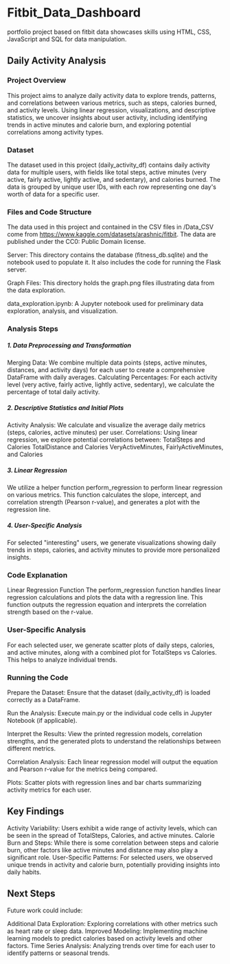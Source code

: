 # Fitbit_Data_Dashboard
portfolio project based on fitbit data showcases skills using HTML, CSS, JavaScript and SQL for data manipulation.
## Daily Activity Analysis
### Project Overview
This project aims to analyze daily activity data to explore trends, patterns, and correlations between various metrics, such as steps, calories burned, and activity levels. Using linear regression, visualizations, and descriptive statistics, we uncover insights about user activity, including identifying trends in active minutes and calorie burn, and exploring potential correlations among activity types.

### Dataset
The dataset used in this project (daily_activity_df) contains daily activity data for multiple users, with fields like total steps, active minutes (very active, fairly active, lightly active, and sedentary), and calories burned. The data is grouped by unique user IDs, with each row representing one day's worth of data for a specific user.

### Files and Code Structure
The data used in this project and contained in the CSV files in /Data_CSV come from https://www.kaggle.com/datasets/arashnic/fitbit. The data are published under the CC0: Public Domain license. 

Server: This directory contains the database (fitness_db.sqlite) and the notebook used to populate it. It also includes the code for running the Flask server.

Graph Files: This directory holds the graph.png files illustrating data from the data exploration.

data_exploration.ipynb: A Jupyter notebook used for preliminary data exploration, analysis, and visualization.

### Analysis Steps
##### 1. Data Preprocessing and Transformation

Merging Data: We combine multiple data points (steps, active minutes, distances, and activity days) for each user to create a comprehensive DataFrame with daily averages.
Calculating Percentages: For each activity level (very active, fairly active, lightly active, sedentary), we calculate the percentage of total daily activity.
##### 2. Descriptive Statistics and Initial Plots
Activity Analysis: We calculate and visualize the average daily metrics (steps, calories, active minutes) per user.
Correlations: Using linear regression, we explore potential correlations between:
TotalSteps and Calories
TotalDistance and Calories
VeryActiveMinutes, FairlyActiveMinutes, and Calories
##### 3. Linear Regression
We utilize a helper function perform_regression to perform linear regression on various metrics. This function calculates the slope, intercept, and correlation strength (Pearson r-value), and generates a plot with the regression line.

##### 4. User-Specific Analysis
For selected "interesting" users, we generate visualizations showing daily trends in steps, calories, and activity minutes to provide more personalized insights.

### Code Explanation
Linear Regression Function
The perform_regression function handles linear regression calculations and plots the data with a regression line. This function outputs the regression equation and interprets the correlation strength based on the r-value.

### User-Specific Analysis
For each selected user, we generate scatter plots of daily steps, calories, and active minutes, along with a combined plot for TotalSteps vs Calories. This helps to analyze individual trends.


### Running the Code
Prepare the Dataset: Ensure that the dataset (daily_activity_df) is loaded correctly as a DataFrame.

Run the Analysis: Execute main.py or the individual code cells in Jupyter Notebook (if applicable).

Interpret the Results: View the printed regression models, correlation strengths, and the generated plots to understand the relationships between different metrics.

Correlation Analysis: Each linear regression model will output the equation and Pearson r-value for the metrics being compared.

Plots: Scatter plots with regression lines and bar charts summarizing activity metrics for each user.

## Key Findings
Activity Variability: Users exhibit a wide range of activity levels, which can be seen in the spread of TotalSteps, Calories, and active minutes.
Calorie Burn and Steps: While there is some correlation between steps and calorie burn, other factors like active minutes and distance may also play a significant role.
User-Specific Patterns: For selected users, we observed unique trends in activity and calorie burn, potentially providing insights into daily habits.

## Next Steps
Future work could include:

Additional Data Exploration: Exploring correlations with other metrics such as heart rate or sleep data.
Improved Modeling: Implementing machine learning models to predict calories based on activity levels and other factors.
Time Series Analysis: Analyzing trends over time for each user to identify patterns or seasonal trends.